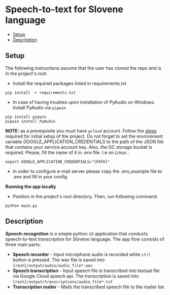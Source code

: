 # Speech-to-text for Slovene language 
- [Setup](#setup)
- [Description](#description)

## Setup

The following instructions assume that the user has cloned the repo and is in the project's root.

- Install the required packages listed in requirements.txt
```shell script
pip install -r requirements.txt
```
- In case of having troubles upon installation of PyAudio on Windows. Install PyAudio via `pipwin`
```shell script
pip install pipwin
pipwin install PyAudio
```
**NOTE:** as a prerequisite you must have `gcloud` account. Follow the [steps](https://cloud.google.com/speech-to-text/docs/quickstart-client-libraries) required for initial setup of the project.
Do not forget to set the environment variable GOOGLE_APPLICATION_CREDENTIALS to the path of the JSON file that contains your service account key.
Also, the GC storage bucket is required. Please, fill the name of it in .env file. 
I.e on Linux :
```shell script
export GOOGLE_APPLICATION_CREDENTIALS="[PATH]"
```
- In order to configure e-mail server please copy the .env_example file to .env and fill in your config
 

**Running the app locally**
- Position in the project's root directory. Then, run following command:
```shell script
python main.py  
```

## Description
***Speech-recognition*** is a simple python cli application that conducts speech-to-text transcription for Slovene language.
The app flow consists of three main parts:
- ****Speech recorder**** - Input microphone audio is recorded while `ctrl` button is pressed. The wav file is saved into `{root}/output/audio/audio_file*.wav` 
- ****Speech transcription**** - Input speech file is transcribed into textual file via Google Cloud speech api. The transcription is saved into  `{root}/output/transcriptions/audio_file*.txt`
- ****Transcription mailer**** - Mails the transcribed speech file to the mailer list.